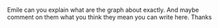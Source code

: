 Emile can you explain what are the graph about exactly. 
And maybe comment on them what you think they mean
you can write here.
Thanks 